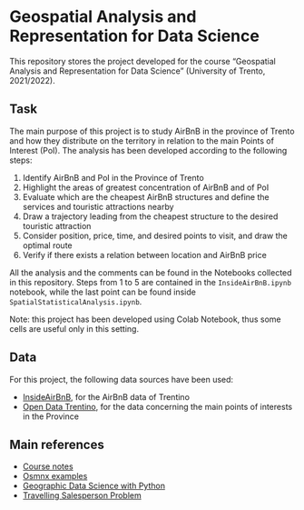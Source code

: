 # Geospatial Analysis and Representation for Data Science
This repository stores the project developed for the course “Geospatial Analysis and Representation for Data Science” (University of Trento, 2021/2022).

## Task
The main purpose of this project is to study AirBnB in the province of Trento and how they distribute on the territory in relation to the main Points of Interest (PoI). The analysis has been developed according to the following steps:
1.	Identify AirBnB and PoI in the Province of Trento
2.	Highlight the areas of greatest concentration of AirBnB and of PoI
3.	Evaluate which are the cheapest AirBnB structures and define the services and touristic attractions nearby 
4.	Draw a trajectory leading from the cheapest structure to the desired touristic attraction
5.	Consider position, price, time, and desired points to visit, and draw the optimal route
6.	Verify if there exists a relation between location and AirBnB price

All the analysis and the comments can be found in the Notebooks collected in this repository.
Steps from 1 to 5 are contained in the `InsideAirBnB.ipynb` notebook, while the last point can be found inside `SpatialStatisticalAnalysis.ipynb`.

Note: this project has been developed using Colab Notebook, thus some cells are useful only in this setting.

## Data
For this project, the following data sources have been used:
-	[InsideAirBnB](http://insideairbnb.com/get-the-data.html), for the AirBnB data of Trentino 
-	[Open Data Trentino](https://dati.trentino.it/dataset/punti-di-interesse-del-trentino), for the data concerning the main points of interests in the Province 

## Main references 
-	[Course notes](https://napo.github.io/geospatial_course_unitn/)
-	[Osmnx examples](https://github.com/gboeing/osmnx-examples)
-	[Geographic Data Science with Python](https://geographicdata.science/book/intro.html)
-	[Travelling Salesperson Problem](https://mlrose.readthedocs.io/en/stable/source/tutorial2.html)
